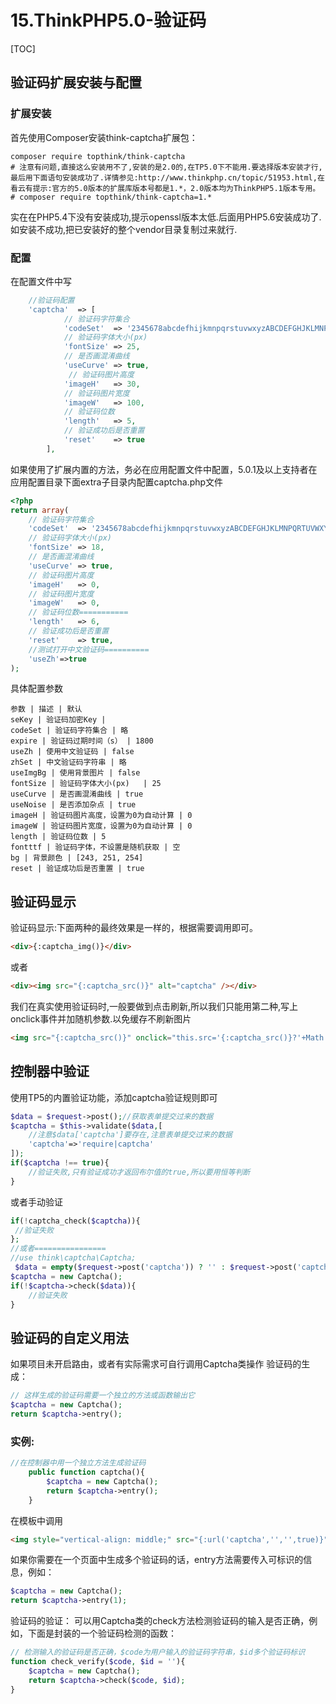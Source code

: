 # 15.ThinkPHP5.0-验证码
[TOC]

## 验证码扩展安装与配置
### 扩展安装
首先使用Composer安装think-captcha扩展包：
```shell
composer require topthink/think-captcha
# 注意有问题,直接这么安装用不了,安装的是2.0的,在TP5.0下不能用.要选择版本安装才行,最后用下面语句安装成功了.详情参见:http://www.thinkphp.cn/topic/51953.html,在看云有提示:官方的5.0版本的扩展库版本号都是1.*，2.0版本均为ThinkPHP5.1版本专用。
# composer require topthink/think-captcha=1.*
```
实在在PHP5.4下没有安装成功,提示openssl版本太低.后面用PHP5.6安装成功了.如安装不成功,把已安装好的整个vendor目录复制过来就行.

### 配置
在配置文件中写
```php
    //验证码配置
    'captcha'  => [
            // 验证码字符集合
            'codeSet'  => '2345678abcdefhijkmnpqrstuvwxyzABCDEFGHJKLMNPQRTUVWXY',
            // 验证码字体大小(px)
            'fontSize' => 25,
            // 是否画混淆曲线
            'useCurve' => true,
             // 验证码图片高度
            'imageH'   => 30,
            // 验证码图片宽度
            'imageW'   => 100,
            // 验证码位数
            'length'   => 5,
            // 验证成功后是否重置
            'reset'    => true
        ],
```
如果使用了扩展内置的方法，务必在应用配置文件中配置，5.0.1及以上支持者在应用配置目录下面extra子目录内配置captcha.php文件
```php
<?php
return array(
    // 验证码字符集合
    'codeSet'  => '2345678abcdefhijkmnpqrstuvwxyzABCDEFGHJKLMNPQRTUVWXY',
    // 验证码字体大小(px)
    'fontSize' => 18,
    // 是否画混淆曲线
    'useCurve' => true,
    // 验证码图片高度
    'imageH'   => 0,
    // 验证码图片宽度
    'imageW'   => 0,
    // 验证码位数===========
    'length'   => 6,
    // 验证成功后是否重置
    'reset'    => true,
    //测试打开中文验证码==========
    'useZh'=>true
);
```
具体配置参数
```table
参数 | 描述 | 默认
seKey | 验证码加密Key | 
codeSet | 验证码字符集合 | 略
expire | 验证码过期时间（s） | 1800
useZh | 使用中文验证码 | false
zhSet | 中文验证码字符串 | 略
useImgBg | 使用背景图片 | false
fontSize | 验证码字体大小(px)	 | 25
useCurve | 是否画混淆曲线 | true
useNoise | 是否添加杂点 | true
imageH | 验证码图片高度，设置为0为自动计算 | 0
imageW | 验证码图片宽度，设置为0为自动计算 | 0
length | 验证码位数 | 5
fontttf | 验证码字体，不设置是随机获取 | 空
bg | 背景颜色 | [243, 251, 254]
reset | 验证成功后是否重置 | true
```
## 验证码显示
验证码显示:下面两种的最终效果是一样的，根据需要调用即可。
```html
<div>{:captcha_img()}</div>
```
或者
```html
<div><img src="{:captcha_src()}" alt="captcha" /></div>
```
我们在真实使用验证码时,一般要做到点击刷新,所以我们只能用第二种,写上onclick事件并加随机参数.以免缓存不刷新图片
```html
<img src="{:captcha_src()}" onclick="this.src='{:captcha_src()}?'+Math.random();"/>
```

## 控制器中验证
使用TP5的内置验证功能，添加captcha验证规则即可
```php
$data = $request->post();//获取表单提交过来的数据
$captcha = $this->validate($data,[
    //注意$data['captcha']要存在,注意表单提交过来的数据
    'captcha'=>'require|captcha'
]);
if($captcha !== true){
    //验证失败,只有验证成功才返回布尔值的true,所以要用恒等判断
}
```
或者手动验证
```php
if(!captcha_check($captcha)){
 //验证失败
};
//或者================
//use think\captcha\Captcha;
 $data = empty($request->post('captcha')) ? '' : $request->post('captcha') ;
$captcha = new Captcha();
if(!$captcha->check($data)){
    //验证失败
}
```
## 验证码的自定义用法
如果项目未开启路由，或者有实际需求可自行调用Captcha类操作
验证码的生成：
```php
// 这样生成的验证码需要一个独立的方法或函数输出它
$captcha = new Captcha();
return $captcha->entry();
```
### 实例:
```php
//在控制器中用一个独立方法生成验证码
    public function captcha(){
        $captcha = new Captcha();
        return $captcha->entry();
    }
```
在模板中调用
```html
<img style="vertical-align: middle;" src="{:url('captcha','','',true)}" onclick="this.src='{:url('captcha','','',true)}?'+Math.random();"/>
```

如果你需要在一个页面中生成多个验证码的话，entry方法需要传入可标识的信息，例如：
```php
$captcha = new Captcha();
return $captcha->entry(1);
```
验证码的验证：
可以用Captcha类的check方法检测验证码的输入是否正确，例如，下面是封装的一个验证码检测的函数：
```php
// 检测输入的验证码是否正确，$code为用户输入的验证码字符串，$id多个验证码标识
function check_verify($code, $id = ''){
    $captcha = new Captcha();
    return $captcha->check($code, $id);
}
```